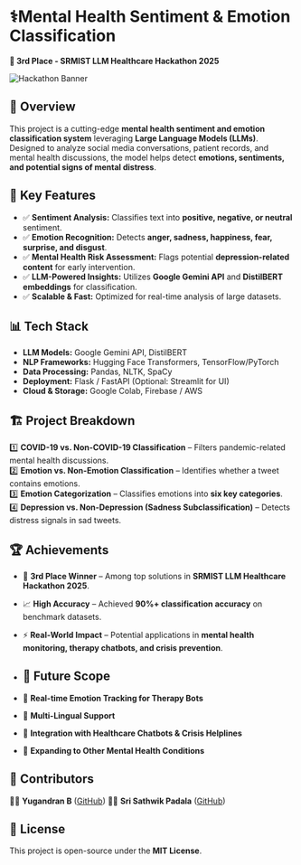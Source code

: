 # ⚕️Mental Health Sentiment & Emotion Classification  
**🥉 3rd Place - SRMIST LLM Healthcare Hackathon 2025**  

![Hackathon Banner](https://drive.google.com/uc?export=view&id=182PkW9A_uv7e_-MCI6JNGNOxmy-b9ANc)


## 📌 Overview  
This project is a cutting-edge **mental health sentiment and emotion classification system** leveraging **Large Language Models (LLMs)**. Designed to analyze social media conversations, patient records, and mental health discussions, the model helps detect **emotions, sentiments, and potential signs of mental distress**.  

## 🚀 Key Features  
- ✅ **Sentiment Analysis:** Classifies text into **positive, negative, or neutral** sentiment.  
- ✅ **Emotion Recognition:** Detects **anger, sadness, happiness, fear, surprise, and disgust**.  
- ✅ **Mental Health Risk Assessment:** Flags potential **depression-related content** for early intervention.  
- ✅ **LLM-Powered Insights:** Utilizes **Google Gemini API** and **DistilBERT embeddings** for classification.  
- ✅ **Scalable & Fast:** Optimized for real-time analysis of large datasets.  

## 📊 Tech Stack  
- **LLM Models:** Google Gemini API, DistilBERT  
- **NLP Frameworks:** Hugging Face Transformers, TensorFlow/PyTorch  
- **Data Processing:** Pandas, NLTK, SpaCy  
- **Deployment:** Flask / FastAPI (Optional: Streamlit for UI)  
- **Cloud & Storage:** Google Colab, Firebase / AWS  

## 🏗 Project Breakdown  
1️⃣ **COVID-19 vs. Non-COVID-19 Classification** – Filters pandemic-related mental health discussions.  
2️⃣ **Emotion vs. Non-Emotion Classification** – Identifies whether a tweet contains emotions.  
3️⃣ **Emotion Categorization** – Classifies emotions into **six key categories**.  
4️⃣ **Depression vs. Non-Depression (Sadness Subclassification)** – Detects distress signals in sad tweets.  

## 🏆 Achievements  
- 🏅 **3rd Place Winner** – Among top solutions in **SRMIST LLM Healthcare Hackathon 2025**.  
- 📈 **High Accuracy** – Achieved **90%+ classification accuracy** on benchmark datasets.  
- ⚡ **Real-World Impact** – Potential applications in **mental health monitoring, therapy chatbots, and crisis prevention**.

- ## 📌 Future Scope  
- 🔹 **Real-time Emotion Tracking for Therapy Bots**  
- 🔹 **Multi-Lingual Support**  
- 🔹 **Integration with Healthcare Chatbots & Crisis Helplines**  
- 🔹 **Expanding to Other Mental Health Conditions**  

## 🤝 Contributors  
👨‍💻 **Yugandran B** ([GitHub](https://github.com/YugandranB)) 
👨‍💻 **Sri Sathwik Padala** ([GitHub](https://github.com/SriSathwik1905))  

## 📜 License  
This project is open-source under the **MIT License**.  



